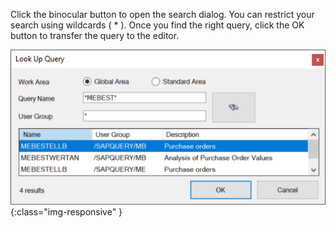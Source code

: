 Click the binocular button to open the search dialog. You can restrict your search using wildcards ( * ). Once you find the right query, click the OK button to transfer the query to the editor.

![Query-Search](/img/content/Query-Search.png){:class="img-responsive" }